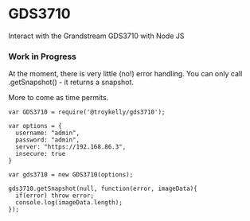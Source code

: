 # GDS3710
Interact with the Grandstream GDS3710 with Node JS

### Work in Progress
At the moment, there is very little (no!) error handling.
You can only call .getSnapshot() - it returns a snapshot.

More to come as time permits.

```
var GDS3710 = require('@troykelly/gds3710');

var options = {
  username: "admin",
  password: "admin",
  server: "https://192.168.86.3",
  insecure: true
}

var gds3710 = new GDS3710(options);

gds3710.getSnapshot(null, function(error, imageData){
  if(error) throw error;
  console.log(imageData.length);
});
```
